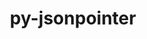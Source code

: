 ---
title: "py-jsonpointer"
layout: cache
categories: [package, develop]
meta: {"versions": ["1.9", "2.0"], "compilers": ["gcc@=11.1.0", "gcc@=11.4.0", "gcc@=9.4.0", "oneapi@=2023.2.0", "oneapi@=2023.2.1"], "oss": ["ubuntu20.04"], "platforms": ["linux"], "targets": ["aarch64", "neoverse_v1", "ppc64le", "x86_64_v3"], "stacks": ["data-vis-sdk", "e4s", "e4s-arm", "e4s-neoverse_v1", "e4s-oneapi", "e4s-power", "root"], "num_specs": 71, "num_specs_by_stack": {"root": 71, "e4s-arm": 14, "e4s-neoverse_v1": 10, "e4s-power": 16, "data-vis-sdk": 7, "e4s": 16, "e4s-oneapi": 8}}
spec_details: [{"hash": "7zgnqvoots4e6pl7eo7mbrk4axlccdsf", "compiler": "gcc@=11.4.0", "versions": ["2.0"], "os": "ubuntu20.04", "platform": "linux", "target": "aarch64", "variants": ["build_system=python_pip"], "stacks": ["root", "e4s-arm"], "size": "-", "tarball": "https://binaries.spack.io/develop/build_cache/linux-ubuntu20.04-aarch64/gcc-11.4.0/py-jsonpointer-2.0/linux-ubuntu20.04-aarch64-gcc-11.4.0-py-jsonpointer-2.0-7zgnqvoots4e6pl7eo7mbrk4axlccdsf.spack"}, {"hash": "qcr7upgruvdn25svej6d5i4w6zzurwud", "compiler": "gcc@=11.4.0", "versions": ["2.0"], "os": "ubuntu20.04", "platform": "linux", "target": "aarch64", "variants": ["build_system=python_pip"], "stacks": ["root", "e4s-arm"], "size": "-", "tarball": "https://binaries.spack.io/develop/build_cache/linux-ubuntu20.04-aarch64/gcc-11.4.0/py-jsonpointer-2.0/linux-ubuntu20.04-aarch64-gcc-11.4.0-py-jsonpointer-2.0-qcr7upgruvdn25svej6d5i4w6zzurwud.spack"}, {"hash": "pkkegph6sldowz7wn7srkiy5kbk366bt", "compiler": "gcc@=11.4.0", "versions": ["2.0"], "os": "ubuntu20.04", "platform": "linux", "target": "aarch64", "variants": ["build_system=python_pip"], "stacks": ["root", "e4s-arm"], "size": "-", "tarball": "https://binaries.spack.io/develop/build_cache/linux-ubuntu20.04-aarch64/gcc-11.4.0/py-jsonpointer-2.0/linux-ubuntu20.04-aarch64-gcc-11.4.0-py-jsonpointer-2.0-pkkegph6sldowz7wn7srkiy5kbk366bt.spack"}, {"hash": "kenr7aojnmjf5f6w5hghx6p6fsjpycr7", "compiler": "gcc@=11.4.0", "versions": ["2.0"], "os": "ubuntu20.04", "platform": "linux", "target": "aarch64", "variants": ["build_system=python_pip"], "stacks": ["root", "e4s-arm"], "size": "-", "tarball": "https://binaries.spack.io/develop/build_cache/linux-ubuntu20.04-aarch64/gcc-11.4.0/py-jsonpointer-2.0/linux-ubuntu20.04-aarch64-gcc-11.4.0-py-jsonpointer-2.0-kenr7aojnmjf5f6w5hghx6p6fsjpycr7.spack"}, {"hash": "2lekgc7wcgdsmvcrt4rbsxhyksvfgll2", "compiler": "gcc@=11.4.0", "versions": ["2.0"], "os": "ubuntu20.04", "platform": "linux", "target": "aarch64", "variants": ["build_system=python_pip"], "stacks": ["root", "e4s-arm"], "size": "-", "tarball": "https://binaries.spack.io/develop/build_cache/linux-ubuntu20.04-aarch64/gcc-11.4.0/py-jsonpointer-2.0/linux-ubuntu20.04-aarch64-gcc-11.4.0-py-jsonpointer-2.0-2lekgc7wcgdsmvcrt4rbsxhyksvfgll2.spack"}, {"hash": "z4x5dhzimu2i3w43zbehtanl3coez2sa", "compiler": "gcc@=11.4.0", "versions": ["2.0"], "os": "ubuntu20.04", "platform": "linux", "target": "aarch64", "variants": ["build_system=python_pip"], "stacks": ["root", "e4s-arm"], "size": "-", "tarball": "https://binaries.spack.io/develop/build_cache/linux-ubuntu20.04-aarch64/gcc-11.4.0/py-jsonpointer-2.0/linux-ubuntu20.04-aarch64-gcc-11.4.0-py-jsonpointer-2.0-z4x5dhzimu2i3w43zbehtanl3coez2sa.spack"}, {"hash": "6o7ry2ljuinme3jri3yr7msci6xjveng", "compiler": "gcc@=11.4.0", "versions": ["1.9"], "os": "ubuntu20.04", "platform": "linux", "target": "aarch64", "variants": ["build_system=python_pip"], "stacks": ["root", "e4s-arm"], "size": "-", "tarball": "https://binaries.spack.io/develop/build_cache/linux-ubuntu20.04-aarch64/gcc-11.4.0/py-jsonpointer-1.9/linux-ubuntu20.04-aarch64-gcc-11.4.0-py-jsonpointer-1.9-6o7ry2ljuinme3jri3yr7msci6xjveng.spack"}, {"hash": "2isjbpw2i24cpdxsodxgbeernmu5aj75", "compiler": "gcc@=11.4.0", "versions": ["1.9"], "os": "ubuntu20.04", "platform": "linux", "target": "aarch64", "variants": ["build_system=python_pip"], "stacks": ["root", "e4s-arm"], "size": "-", "tarball": "https://binaries.spack.io/develop/build_cache/linux-ubuntu20.04-aarch64/gcc-11.4.0/py-jsonpointer-1.9/linux-ubuntu20.04-aarch64-gcc-11.4.0-py-jsonpointer-1.9-2isjbpw2i24cpdxsodxgbeernmu5aj75.spack"}, {"hash": "7nc2dxu3qwpy6jlbiwsxcwych6npwtqa", "compiler": "gcc@=11.4.0", "versions": ["1.9"], "os": "ubuntu20.04", "platform": "linux", "target": "aarch64", "variants": ["build_system=python_pip"], "stacks": ["root", "e4s-arm"], "size": "-", "tarball": "https://binaries.spack.io/develop/build_cache/linux-ubuntu20.04-aarch64/gcc-11.4.0/py-jsonpointer-1.9/linux-ubuntu20.04-aarch64-gcc-11.4.0-py-jsonpointer-1.9-7nc2dxu3qwpy6jlbiwsxcwych6npwtqa.spack"}, {"hash": "euhmyq4h5aatazcuslb4hr2tle56sqbl", "compiler": "gcc@=11.4.0", "versions": ["1.9"], "os": "ubuntu20.04", "platform": "linux", "target": "aarch64", "variants": ["build_system=python_pip"], "stacks": ["root", "e4s-arm"], "size": "-", "tarball": "https://binaries.spack.io/develop/build_cache/linux-ubuntu20.04-aarch64/gcc-11.4.0/py-jsonpointer-1.9/linux-ubuntu20.04-aarch64-gcc-11.4.0-py-jsonpointer-1.9-euhmyq4h5aatazcuslb4hr2tle56sqbl.spack"}, {"hash": "3ypj65j4u6j4mzpei7azcafkcdfuhzys", "compiler": "gcc@=11.4.0", "versions": ["1.9"], "os": "ubuntu20.04", "platform": "linux", "target": "aarch64", "variants": ["build_system=python_pip"], "stacks": ["root", "e4s-arm"], "size": "-", "tarball": "https://binaries.spack.io/develop/build_cache/linux-ubuntu20.04-aarch64/gcc-11.4.0/py-jsonpointer-1.9/linux-ubuntu20.04-aarch64-gcc-11.4.0-py-jsonpointer-1.9-3ypj65j4u6j4mzpei7azcafkcdfuhzys.spack"}, {"hash": "vtdgtwg4jgq25amaaklnjgvgviolt656", "compiler": "gcc@=11.4.0", "versions": ["1.9"], "os": "ubuntu20.04", "platform": "linux", "target": "aarch64", "variants": ["build_system=python_pip"], "stacks": ["root", "e4s-arm"], "size": "-", "tarball": "https://binaries.spack.io/develop/build_cache/linux-ubuntu20.04-aarch64/gcc-11.4.0/py-jsonpointer-1.9/linux-ubuntu20.04-aarch64-gcc-11.4.0-py-jsonpointer-1.9-vtdgtwg4jgq25amaaklnjgvgviolt656.spack"}, {"hash": "afawym2caqhycwfezxrmiryml2ev3qys", "compiler": "gcc@=11.4.0", "versions": ["2.0"], "os": "ubuntu20.04", "platform": "linux", "target": "aarch64", "variants": ["build_system=python_pip"], "stacks": ["root", "e4s-arm"], "size": "-", "tarball": "https://binaries.spack.io/develop/build_cache/linux-ubuntu20.04-aarch64/gcc-11.4.0/py-jsonpointer-2.0/linux-ubuntu20.04-aarch64-gcc-11.4.0-py-jsonpointer-2.0-afawym2caqhycwfezxrmiryml2ev3qys.spack"}, {"hash": "2ef45zehvupyedkdzrbx2d7evrtjiphw", "compiler": "gcc@=11.4.0", "versions": ["2.0"], "os": "ubuntu20.04", "platform": "linux", "target": "aarch64", "variants": ["build_system=python_pip"], "stacks": ["root", "e4s-arm"], "size": "-", "tarball": "https://binaries.spack.io/develop/build_cache/linux-ubuntu20.04-aarch64/gcc-11.4.0/py-jsonpointer-2.0/linux-ubuntu20.04-aarch64-gcc-11.4.0-py-jsonpointer-2.0-2ef45zehvupyedkdzrbx2d7evrtjiphw.spack"}, {"hash": "rbxkhihdvu3gtxwf43mmw2ovyrkjfb7f", "compiler": "gcc@=11.4.0", "versions": ["2.0"], "os": "ubuntu20.04", "platform": "linux", "target": "neoverse_v1", "variants": ["build_system=python_pip"], "stacks": ["root", "e4s-neoverse_v1"], "size": "-", "tarball": "https://binaries.spack.io/develop/build_cache/linux-ubuntu20.04-neoverse_v1/gcc-11.4.0/py-jsonpointer-2.0/linux-ubuntu20.04-neoverse_v1-gcc-11.4.0-py-jsonpointer-2.0-rbxkhihdvu3gtxwf43mmw2ovyrkjfb7f.spack"}, {"hash": "lruqgofxjb7mdc2eskixsvfiqsrf5qin", "compiler": "gcc@=11.4.0", "versions": ["2.0"], "os": "ubuntu20.04", "platform": "linux", "target": "neoverse_v1", "variants": ["build_system=python_pip"], "stacks": ["root", "e4s-neoverse_v1"], "size": "-", "tarball": "https://binaries.spack.io/develop/build_cache/linux-ubuntu20.04-neoverse_v1/gcc-11.4.0/py-jsonpointer-2.0/linux-ubuntu20.04-neoverse_v1-gcc-11.4.0-py-jsonpointer-2.0-lruqgofxjb7mdc2eskixsvfiqsrf5qin.spack"}, {"hash": "7sutbh5b6p2e3r2564i44qyyujqvmcma", "compiler": "gcc@=11.4.0", "versions": ["2.0"], "os": "ubuntu20.04", "platform": "linux", "target": "neoverse_v1", "variants": ["build_system=python_pip"], "stacks": ["root", "e4s-neoverse_v1"], "size": "-", "tarball": "https://binaries.spack.io/develop/build_cache/linux-ubuntu20.04-neoverse_v1/gcc-11.4.0/py-jsonpointer-2.0/linux-ubuntu20.04-neoverse_v1-gcc-11.4.0-py-jsonpointer-2.0-7sutbh5b6p2e3r2564i44qyyujqvmcma.spack"}, {"hash": "gkkxd4tm4x5kmmso6rbspvzdjlbjemql", "compiler": "gcc@=11.4.0", "versions": ["1.9"], "os": "ubuntu20.04", "platform": "linux", "target": "neoverse_v1", "variants": ["build_system=python_pip"], "stacks": ["root", "e4s-neoverse_v1"], "size": "-", "tarball": "https://binaries.spack.io/develop/build_cache/linux-ubuntu20.04-neoverse_v1/gcc-11.4.0/py-jsonpointer-1.9/linux-ubuntu20.04-neoverse_v1-gcc-11.4.0-py-jsonpointer-1.9-gkkxd4tm4x5kmmso6rbspvzdjlbjemql.spack"}, {"hash": "wxxb3xwdt7zg6yi6d4ysbhzsdyur5tv7", "compiler": "gcc@=11.4.0", "versions": ["1.9"], "os": "ubuntu20.04", "platform": "linux", "target": "neoverse_v1", "variants": ["build_system=python_pip"], "stacks": ["root", "e4s-neoverse_v1"], "size": "-", "tarball": "https://binaries.spack.io/develop/build_cache/linux-ubuntu20.04-neoverse_v1/gcc-11.4.0/py-jsonpointer-1.9/linux-ubuntu20.04-neoverse_v1-gcc-11.4.0-py-jsonpointer-1.9-wxxb3xwdt7zg6yi6d4ysbhzsdyur5tv7.spack"}, {"hash": "agjxl7eivvmq5342p4plcilw6q3zvzuf", "compiler": "gcc@=11.4.0", "versions": ["1.9"], "os": "ubuntu20.04", "platform": "linux", "target": "neoverse_v1", "variants": ["build_system=python_pip"], "stacks": ["root", "e4s-neoverse_v1"], "size": "-", "tarball": "https://binaries.spack.io/develop/build_cache/linux-ubuntu20.04-neoverse_v1/gcc-11.4.0/py-jsonpointer-1.9/linux-ubuntu20.04-neoverse_v1-gcc-11.4.0-py-jsonpointer-1.9-agjxl7eivvmq5342p4plcilw6q3zvzuf.spack"}, {"hash": "z7tojzdcirj6hdecer5odjvipgdymepk", "compiler": "gcc@=11.4.0", "versions": ["1.9"], "os": "ubuntu20.04", "platform": "linux", "target": "neoverse_v1", "variants": ["build_system=python_pip"], "stacks": ["root", "e4s-neoverse_v1"], "size": "-", "tarball": "https://binaries.spack.io/develop/build_cache/linux-ubuntu20.04-neoverse_v1/gcc-11.4.0/py-jsonpointer-1.9/linux-ubuntu20.04-neoverse_v1-gcc-11.4.0-py-jsonpointer-1.9-z7tojzdcirj6hdecer5odjvipgdymepk.spack"}, {"hash": "jrrjfsbwkyhqvipaafubexijl4dizggs", "compiler": "gcc@=11.4.0", "versions": ["2.0"], "os": "ubuntu20.04", "platform": "linux", "target": "neoverse_v1", "variants": ["build_system=python_pip"], "stacks": ["root", "e4s-neoverse_v1"], "size": "-", "tarball": "https://binaries.spack.io/develop/build_cache/linux-ubuntu20.04-neoverse_v1/gcc-11.4.0/py-jsonpointer-2.0/linux-ubuntu20.04-neoverse_v1-gcc-11.4.0-py-jsonpointer-2.0-jrrjfsbwkyhqvipaafubexijl4dizggs.spack"}, {"hash": "phoy3j3hetzysvxrzzoc2gu7eq7z3ltp", "compiler": "gcc@=11.4.0", "versions": ["2.0"], "os": "ubuntu20.04", "platform": "linux", "target": "neoverse_v1", "variants": ["build_system=python_pip"], "stacks": ["root", "e4s-neoverse_v1"], "size": "-", "tarball": "https://binaries.spack.io/develop/build_cache/linux-ubuntu20.04-neoverse_v1/gcc-11.4.0/py-jsonpointer-2.0/linux-ubuntu20.04-neoverse_v1-gcc-11.4.0-py-jsonpointer-2.0-phoy3j3hetzysvxrzzoc2gu7eq7z3ltp.spack"}, {"hash": "c7qlzuzovrypjnmvufon36ljenrbwtmu", "compiler": "gcc@=11.4.0", "versions": ["2.0"], "os": "ubuntu20.04", "platform": "linux", "target": "neoverse_v1", "variants": ["build_system=python_pip"], "stacks": ["root", "e4s-neoverse_v1"], "size": "-", "tarball": "https://binaries.spack.io/develop/build_cache/linux-ubuntu20.04-neoverse_v1/gcc-11.4.0/py-jsonpointer-2.0/linux-ubuntu20.04-neoverse_v1-gcc-11.4.0-py-jsonpointer-2.0-c7qlzuzovrypjnmvufon36ljenrbwtmu.spack"}, {"hash": "f57kchum2ch7hmyjq3iyujaywukawtyr", "compiler": "gcc@=9.4.0", "versions": ["1.9"], "os": "ubuntu20.04", "platform": "linux", "target": "ppc64le", "variants": ["build_system=python_pip"], "stacks": ["e4s-power", "root"], "size": "-", "tarball": "https://binaries.spack.io/develop/build_cache/linux-ubuntu20.04-ppc64le/gcc-9.4.0/py-jsonpointer-1.9/linux-ubuntu20.04-ppc64le-gcc-9.4.0-py-jsonpointer-1.9-f57kchum2ch7hmyjq3iyujaywukawtyr.spack"}, {"hash": "ya7a4sjbmypmd3uxq7vyhsbujuh6ypwu", "compiler": "gcc@=9.4.0", "versions": ["1.9"], "os": "ubuntu20.04", "platform": "linux", "target": "ppc64le", "variants": ["build_system=python_pip"], "stacks": ["e4s-power", "root"], "size": "-", "tarball": "https://binaries.spack.io/develop/build_cache/linux-ubuntu20.04-ppc64le/gcc-9.4.0/py-jsonpointer-1.9/linux-ubuntu20.04-ppc64le-gcc-9.4.0-py-jsonpointer-1.9-ya7a4sjbmypmd3uxq7vyhsbujuh6ypwu.spack"}, {"hash": "mzjxwxtbhss7baepuknjmwsb6crrssck", "compiler": "gcc@=9.4.0", "versions": ["1.9"], "os": "ubuntu20.04", "platform": "linux", "target": "ppc64le", "variants": ["build_system=python_pip"], "stacks": ["e4s-power", "root"], "size": "-", "tarball": "https://binaries.spack.io/develop/build_cache/linux-ubuntu20.04-ppc64le/gcc-9.4.0/py-jsonpointer-1.9/linux-ubuntu20.04-ppc64le-gcc-9.4.0-py-jsonpointer-1.9-mzjxwxtbhss7baepuknjmwsb6crrssck.spack"}, {"hash": "63rkzftmezm524mqnh6c4tmacrtmomyd", "compiler": "gcc@=9.4.0", "versions": ["1.9"], "os": "ubuntu20.04", "platform": "linux", "target": "ppc64le", "variants": ["build_system=python_pip"], "stacks": ["e4s-power", "root"], "size": "-", "tarball": "https://binaries.spack.io/develop/build_cache/linux-ubuntu20.04-ppc64le/gcc-9.4.0/py-jsonpointer-1.9/linux-ubuntu20.04-ppc64le-gcc-9.4.0-py-jsonpointer-1.9-63rkzftmezm524mqnh6c4tmacrtmomyd.spack"}, {"hash": "fhk4rrahajnyyeokqhlhf74x5vlbztby", "compiler": "gcc@=9.4.0", "versions": ["1.9"], "os": "ubuntu20.04", "platform": "linux", "target": "ppc64le", "variants": ["build_system=python_pip"], "stacks": ["e4s-power", "root"], "size": "-", "tarball": "https://binaries.spack.io/develop/build_cache/linux-ubuntu20.04-ppc64le/gcc-9.4.0/py-jsonpointer-1.9/linux-ubuntu20.04-ppc64le-gcc-9.4.0-py-jsonpointer-1.9-fhk4rrahajnyyeokqhlhf74x5vlbztby.spack"}, {"hash": "4o34cqd66hws63gzlqeat5x4aljxur5w", "compiler": "gcc@=9.4.0", "versions": ["1.9"], "os": "ubuntu20.04", "platform": "linux", "target": "ppc64le", "variants": ["build_system=python_pip"], "stacks": ["e4s-power", "root"], "size": "-", "tarball": "https://binaries.spack.io/develop/build_cache/linux-ubuntu20.04-ppc64le/gcc-9.4.0/py-jsonpointer-1.9/linux-ubuntu20.04-ppc64le-gcc-9.4.0-py-jsonpointer-1.9-4o34cqd66hws63gzlqeat5x4aljxur5w.spack"}, {"hash": "pfegiw3ol223xc64zn6prtahf6rwvkiw", "compiler": "gcc@=9.4.0", "versions": ["1.9"], "os": "ubuntu20.04", "platform": "linux", "target": "ppc64le", "variants": ["build_system=python_pip"], "stacks": ["e4s-power", "root"], "size": "-", "tarball": "https://binaries.spack.io/develop/build_cache/linux-ubuntu20.04-ppc64le/gcc-9.4.0/py-jsonpointer-1.9/linux-ubuntu20.04-ppc64le-gcc-9.4.0-py-jsonpointer-1.9-pfegiw3ol223xc64zn6prtahf6rwvkiw.spack"}, {"hash": "g467wgvlsb4z4jdwhd4zmtyhjr47aalu", "compiler": "gcc@=9.4.0", "versions": ["1.9"], "os": "ubuntu20.04", "platform": "linux", "target": "ppc64le", "variants": ["build_system=python_pip"], "stacks": ["e4s-power", "root"], "size": "-", "tarball": "https://binaries.spack.io/develop/build_cache/linux-ubuntu20.04-ppc64le/gcc-9.4.0/py-jsonpointer-1.9/linux-ubuntu20.04-ppc64le-gcc-9.4.0-py-jsonpointer-1.9-g467wgvlsb4z4jdwhd4zmtyhjr47aalu.spack"}, {"hash": "2shwnseve554hndm5zvj5ntyraljo36q", "compiler": "gcc@=9.4.0", "versions": ["2.0"], "os": "ubuntu20.04", "platform": "linux", "target": "ppc64le", "variants": ["build_system=python_pip"], "stacks": ["e4s-power", "root"], "size": "-", "tarball": "https://binaries.spack.io/develop/build_cache/linux-ubuntu20.04-ppc64le/gcc-9.4.0/py-jsonpointer-2.0/linux-ubuntu20.04-ppc64le-gcc-9.4.0-py-jsonpointer-2.0-2shwnseve554hndm5zvj5ntyraljo36q.spack"}, {"hash": "arj45toqxhfo3qnncds46edpgqz5sdl3", "compiler": "gcc@=9.4.0", "versions": ["2.0"], "os": "ubuntu20.04", "platform": "linux", "target": "ppc64le", "variants": ["build_system=python_pip"], "stacks": ["e4s-power", "root"], "size": "-", "tarball": "https://binaries.spack.io/develop/build_cache/linux-ubuntu20.04-ppc64le/gcc-9.4.0/py-jsonpointer-2.0/linux-ubuntu20.04-ppc64le-gcc-9.4.0-py-jsonpointer-2.0-arj45toqxhfo3qnncds46edpgqz5sdl3.spack"}, {"hash": "kioakclvmwr5q3vqkuthzi4tocr5t37j", "compiler": "gcc@=9.4.0", "versions": ["2.0"], "os": "ubuntu20.04", "platform": "linux", "target": "ppc64le", "variants": ["build_system=python_pip"], "stacks": ["e4s-power", "root"], "size": "-", "tarball": "https://binaries.spack.io/develop/build_cache/linux-ubuntu20.04-ppc64le/gcc-9.4.0/py-jsonpointer-2.0/linux-ubuntu20.04-ppc64le-gcc-9.4.0-py-jsonpointer-2.0-kioakclvmwr5q3vqkuthzi4tocr5t37j.spack"}, {"hash": "gnwhwtar4magcfdhzfuj3zgdti7vn5u4", "compiler": "gcc@=9.4.0", "versions": ["2.0"], "os": "ubuntu20.04", "platform": "linux", "target": "ppc64le", "variants": ["build_system=python_pip"], "stacks": ["e4s-power", "root"], "size": "-", "tarball": "https://binaries.spack.io/develop/build_cache/linux-ubuntu20.04-ppc64le/gcc-9.4.0/py-jsonpointer-2.0/linux-ubuntu20.04-ppc64le-gcc-9.4.0-py-jsonpointer-2.0-gnwhwtar4magcfdhzfuj3zgdti7vn5u4.spack"}, {"hash": "dioe2cks4lbnxoeusvhh36ywqqewffrs", "compiler": "gcc@=9.4.0", "versions": ["2.0"], "os": "ubuntu20.04", "platform": "linux", "target": "ppc64le", "variants": ["build_system=python_pip"], "stacks": ["e4s-power", "root"], "size": "-", "tarball": "https://binaries.spack.io/develop/build_cache/linux-ubuntu20.04-ppc64le/gcc-9.4.0/py-jsonpointer-2.0/linux-ubuntu20.04-ppc64le-gcc-9.4.0-py-jsonpointer-2.0-dioe2cks4lbnxoeusvhh36ywqqewffrs.spack"}, {"hash": "n4zovttdeezpu4xvfn7sh64ni6c3fw7g", "compiler": "gcc@=9.4.0", "versions": ["2.0"], "os": "ubuntu20.04", "platform": "linux", "target": "ppc64le", "variants": ["build_system=python_pip"], "stacks": ["e4s-power", "root"], "size": "-", "tarball": "https://binaries.spack.io/develop/build_cache/linux-ubuntu20.04-ppc64le/gcc-9.4.0/py-jsonpointer-2.0/linux-ubuntu20.04-ppc64le-gcc-9.4.0-py-jsonpointer-2.0-n4zovttdeezpu4xvfn7sh64ni6c3fw7g.spack"}, {"hash": "rhfp5sjxjzybrdwgpqgoymyj4kvjuelr", "compiler": "gcc@=9.4.0", "versions": ["2.0"], "os": "ubuntu20.04", "platform": "linux", "target": "ppc64le", "variants": ["build_system=python_pip"], "stacks": ["e4s-power", "root"], "size": "-", "tarball": "https://binaries.spack.io/develop/build_cache/linux-ubuntu20.04-ppc64le/gcc-9.4.0/py-jsonpointer-2.0/linux-ubuntu20.04-ppc64le-gcc-9.4.0-py-jsonpointer-2.0-rhfp5sjxjzybrdwgpqgoymyj4kvjuelr.spack"}, {"hash": "w67ibghu4tuzgi76pvbhs4zk23lhkamq", "compiler": "gcc@=9.4.0", "versions": ["2.0"], "os": "ubuntu20.04", "platform": "linux", "target": "ppc64le", "variants": ["build_system=python_pip"], "stacks": ["e4s-power", "root"], "size": "-", "tarball": "https://binaries.spack.io/develop/build_cache/linux-ubuntu20.04-ppc64le/gcc-9.4.0/py-jsonpointer-2.0/linux-ubuntu20.04-ppc64le-gcc-9.4.0-py-jsonpointer-2.0-w67ibghu4tuzgi76pvbhs4zk23lhkamq.spack"}, {"hash": "hjtkitpnl5nefye6udgcrlb74rcqxryo", "compiler": "gcc@=11.1.0", "versions": ["2.0"], "os": "ubuntu20.04", "platform": "linux", "target": "x86_64_v3", "variants": ["build_system=python_pip"], "stacks": ["root", "data-vis-sdk"], "size": "-", "tarball": "https://binaries.spack.io/develop/build_cache/linux-ubuntu20.04-x86_64_v3/gcc-11.1.0/py-jsonpointer-2.0/linux-ubuntu20.04-x86_64_v3-gcc-11.1.0-py-jsonpointer-2.0-hjtkitpnl5nefye6udgcrlb74rcqxryo.spack"}, {"hash": "5w4rteho6wlaeg6jcdsrbeduw7kqyo5r", "compiler": "gcc@=11.1.0", "versions": ["2.0"], "os": "ubuntu20.04", "platform": "linux", "target": "x86_64_v3", "variants": ["build_system=python_pip"], "stacks": ["root", "data-vis-sdk"], "size": "-", "tarball": "https://binaries.spack.io/develop/build_cache/linux-ubuntu20.04-x86_64_v3/gcc-11.1.0/py-jsonpointer-2.0/linux-ubuntu20.04-x86_64_v3-gcc-11.1.0-py-jsonpointer-2.0-5w4rteho6wlaeg6jcdsrbeduw7kqyo5r.spack"}, {"hash": "7yyux5fezqzsc4p3d4shsgtbpx4muxqm", "compiler": "gcc@=11.1.0", "versions": ["2.0"], "os": "ubuntu20.04", "platform": "linux", "target": "x86_64_v3", "variants": ["build_system=python_pip"], "stacks": ["root", "data-vis-sdk"], "size": "-", "tarball": "https://binaries.spack.io/develop/build_cache/linux-ubuntu20.04-x86_64_v3/gcc-11.1.0/py-jsonpointer-2.0/linux-ubuntu20.04-x86_64_v3-gcc-11.1.0-py-jsonpointer-2.0-7yyux5fezqzsc4p3d4shsgtbpx4muxqm.spack"}, {"hash": "4he46ffb5izxq2h2wptcoo5xnpybramc", "compiler": "gcc@=11.1.0", "versions": ["2.0"], "os": "ubuntu20.04", "platform": "linux", "target": "x86_64_v3", "variants": ["build_system=python_pip"], "stacks": ["root", "data-vis-sdk"], "size": "-", "tarball": "https://binaries.spack.io/develop/build_cache/linux-ubuntu20.04-x86_64_v3/gcc-11.1.0/py-jsonpointer-2.0/linux-ubuntu20.04-x86_64_v3-gcc-11.1.0-py-jsonpointer-2.0-4he46ffb5izxq2h2wptcoo5xnpybramc.spack"}, {"hash": "7h2o3gkhmzscdihovq5qvbn4jo67ccdx", "compiler": "gcc@=11.1.0", "versions": ["2.0"], "os": "ubuntu20.04", "platform": "linux", "target": "x86_64_v3", "variants": ["build_system=python_pip"], "stacks": ["root", "data-vis-sdk"], "size": "-", "tarball": "https://binaries.spack.io/develop/build_cache/linux-ubuntu20.04-x86_64_v3/gcc-11.1.0/py-jsonpointer-2.0/linux-ubuntu20.04-x86_64_v3-gcc-11.1.0-py-jsonpointer-2.0-7h2o3gkhmzscdihovq5qvbn4jo67ccdx.spack"}, {"hash": "dah3kfal4l22lalbmls4tofq66wp3omf", "compiler": "gcc@=11.1.0", "versions": ["2.0"], "os": "ubuntu20.04", "platform": "linux", "target": "x86_64_v3", "variants": ["build_system=python_pip"], "stacks": ["root", "data-vis-sdk"], "size": "-", "tarball": "https://binaries.spack.io/develop/build_cache/linux-ubuntu20.04-x86_64_v3/gcc-11.1.0/py-jsonpointer-2.0/linux-ubuntu20.04-x86_64_v3-gcc-11.1.0-py-jsonpointer-2.0-dah3kfal4l22lalbmls4tofq66wp3omf.spack"}, {"hash": "4stn2yw6hoc6ic5i4zarltfamraacsdy", "compiler": "gcc@=11.1.0", "versions": ["2.0"], "os": "ubuntu20.04", "platform": "linux", "target": "x86_64_v3", "variants": ["build_system=python_pip"], "stacks": ["root", "data-vis-sdk"], "size": "-", "tarball": "https://binaries.spack.io/develop/build_cache/linux-ubuntu20.04-x86_64_v3/gcc-11.1.0/py-jsonpointer-2.0/linux-ubuntu20.04-x86_64_v3-gcc-11.1.0-py-jsonpointer-2.0-4stn2yw6hoc6ic5i4zarltfamraacsdy.spack"}, {"hash": "ternxfli6yrzyqp654zsdvajkbklp4fx", "compiler": "gcc@=11.4.0", "versions": ["1.9"], "os": "ubuntu20.04", "platform": "linux", "target": "x86_64_v3", "variants": ["build_system=python_pip"], "stacks": ["e4s", "root"], "size": "-", "tarball": "https://binaries.spack.io/develop/build_cache/linux-ubuntu20.04-x86_64_v3/gcc-11.4.0/py-jsonpointer-1.9/linux-ubuntu20.04-x86_64_v3-gcc-11.4.0-py-jsonpointer-1.9-ternxfli6yrzyqp654zsdvajkbklp4fx.spack"}, {"hash": "v5wpmtpv4x45mvznqwbqh22vd5lkkexd", "compiler": "gcc@=11.4.0", "versions": ["1.9"], "os": "ubuntu20.04", "platform": "linux", "target": "x86_64_v3", "variants": ["build_system=python_pip"], "stacks": ["e4s", "root"], "size": "-", "tarball": "https://binaries.spack.io/develop/build_cache/linux-ubuntu20.04-x86_64_v3/gcc-11.4.0/py-jsonpointer-1.9/linux-ubuntu20.04-x86_64_v3-gcc-11.4.0-py-jsonpointer-1.9-v5wpmtpv4x45mvznqwbqh22vd5lkkexd.spack"}, {"hash": "2djhz6n327n2ykuy2nwg4xo6a2n6jioh", "compiler": "gcc@=11.4.0", "versions": ["1.9"], "os": "ubuntu20.04", "platform": "linux", "target": "x86_64_v3", "variants": ["build_system=python_pip"], "stacks": ["e4s", "root"], "size": "-", "tarball": "https://binaries.spack.io/develop/build_cache/linux-ubuntu20.04-x86_64_v3/gcc-11.4.0/py-jsonpointer-1.9/linux-ubuntu20.04-x86_64_v3-gcc-11.4.0-py-jsonpointer-1.9-2djhz6n327n2ykuy2nwg4xo6a2n6jioh.spack"}, {"hash": "leuy365sjcid3dnytb2cfmze3wuyzd64", "compiler": "gcc@=11.4.0", "versions": ["1.9"], "os": "ubuntu20.04", "platform": "linux", "target": "x86_64_v3", "variants": ["build_system=python_pip"], "stacks": ["e4s", "root"], "size": "-", "tarball": "https://binaries.spack.io/develop/build_cache/linux-ubuntu20.04-x86_64_v3/gcc-11.4.0/py-jsonpointer-1.9/linux-ubuntu20.04-x86_64_v3-gcc-11.4.0-py-jsonpointer-1.9-leuy365sjcid3dnytb2cfmze3wuyzd64.spack"}, {"hash": "nbimicrmo4d6ntqdpu3dlmg6kn7bu45f", "compiler": "gcc@=11.4.0", "versions": ["1.9"], "os": "ubuntu20.04", "platform": "linux", "target": "x86_64_v3", "variants": ["build_system=python_pip"], "stacks": ["e4s", "root"], "size": "-", "tarball": "https://binaries.spack.io/develop/build_cache/linux-ubuntu20.04-x86_64_v3/gcc-11.4.0/py-jsonpointer-1.9/linux-ubuntu20.04-x86_64_v3-gcc-11.4.0-py-jsonpointer-1.9-nbimicrmo4d6ntqdpu3dlmg6kn7bu45f.spack"}, {"hash": "rwpnj6dlzh7caprmfywia6yg2ycbk663", "compiler": "gcc@=11.4.0", "versions": ["1.9"], "os": "ubuntu20.04", "platform": "linux", "target": "x86_64_v3", "variants": ["build_system=python_pip"], "stacks": ["e4s", "root"], "size": "-", "tarball": "https://binaries.spack.io/develop/build_cache/linux-ubuntu20.04-x86_64_v3/gcc-11.4.0/py-jsonpointer-1.9/linux-ubuntu20.04-x86_64_v3-gcc-11.4.0-py-jsonpointer-1.9-rwpnj6dlzh7caprmfywia6yg2ycbk663.spack"}, {"hash": "v4nnutkyld76cyaifziwph2mjxmwyxoq", "compiler": "gcc@=11.4.0", "versions": ["1.9"], "os": "ubuntu20.04", "platform": "linux", "target": "x86_64_v3", "variants": ["build_system=python_pip"], "stacks": ["e4s", "root"], "size": "-", "tarball": "https://binaries.spack.io/develop/build_cache/linux-ubuntu20.04-x86_64_v3/gcc-11.4.0/py-jsonpointer-1.9/linux-ubuntu20.04-x86_64_v3-gcc-11.4.0-py-jsonpointer-1.9-v4nnutkyld76cyaifziwph2mjxmwyxoq.spack"}, {"hash": "we3nvoxfx5pwdehcckxmvucvvkbcrvz3", "compiler": "gcc@=11.4.0", "versions": ["1.9"], "os": "ubuntu20.04", "platform": "linux", "target": "x86_64_v3", "variants": ["build_system=python_pip"], "stacks": ["e4s", "root"], "size": "-", "tarball": "https://binaries.spack.io/develop/build_cache/linux-ubuntu20.04-x86_64_v3/gcc-11.4.0/py-jsonpointer-1.9/linux-ubuntu20.04-x86_64_v3-gcc-11.4.0-py-jsonpointer-1.9-we3nvoxfx5pwdehcckxmvucvvkbcrvz3.spack"}, {"hash": "uzgvmmv7qfiehucwwzk3op7dqmqunrab", "compiler": "gcc@=11.4.0", "versions": ["2.0"], "os": "ubuntu20.04", "platform": "linux", "target": "x86_64_v3", "variants": ["build_system=python_pip"], "stacks": ["e4s", "root"], "size": "-", "tarball": "https://binaries.spack.io/develop/build_cache/linux-ubuntu20.04-x86_64_v3/gcc-11.4.0/py-jsonpointer-2.0/linux-ubuntu20.04-x86_64_v3-gcc-11.4.0-py-jsonpointer-2.0-uzgvmmv7qfiehucwwzk3op7dqmqunrab.spack"}, {"hash": "l7ikl3hpbnn42eojf6w67pvixg2fi2qy", "compiler": "gcc@=11.4.0", "versions": ["2.0"], "os": "ubuntu20.04", "platform": "linux", "target": "x86_64_v3", "variants": ["build_system=python_pip"], "stacks": ["e4s", "root"], "size": "-", "tarball": "https://binaries.spack.io/develop/build_cache/linux-ubuntu20.04-x86_64_v3/gcc-11.4.0/py-jsonpointer-2.0/linux-ubuntu20.04-x86_64_v3-gcc-11.4.0-py-jsonpointer-2.0-l7ikl3hpbnn42eojf6w67pvixg2fi2qy.spack"}, {"hash": "fp6wnoccbsvogh5hcrrjacesgexy4glu", "compiler": "gcc@=11.4.0", "versions": ["2.0"], "os": "ubuntu20.04", "platform": "linux", "target": "x86_64_v3", "variants": ["build_system=python_pip"], "stacks": ["e4s", "root"], "size": "-", "tarball": "https://binaries.spack.io/develop/build_cache/linux-ubuntu20.04-x86_64_v3/gcc-11.4.0/py-jsonpointer-2.0/linux-ubuntu20.04-x86_64_v3-gcc-11.4.0-py-jsonpointer-2.0-fp6wnoccbsvogh5hcrrjacesgexy4glu.spack"}, {"hash": "fezakl7isd5s5mhdcb6blmbfyiq2qci5", "compiler": "gcc@=11.4.0", "versions": ["2.0"], "os": "ubuntu20.04", "platform": "linux", "target": "x86_64_v3", "variants": ["build_system=python_pip"], "stacks": ["e4s", "root"], "size": "-", "tarball": "https://binaries.spack.io/develop/build_cache/linux-ubuntu20.04-x86_64_v3/gcc-11.4.0/py-jsonpointer-2.0/linux-ubuntu20.04-x86_64_v3-gcc-11.4.0-py-jsonpointer-2.0-fezakl7isd5s5mhdcb6blmbfyiq2qci5.spack"}, {"hash": "ko65lgti6mx3ppklugguzoayuyzcautr", "compiler": "gcc@=11.4.0", "versions": ["2.0"], "os": "ubuntu20.04", "platform": "linux", "target": "x86_64_v3", "variants": ["build_system=python_pip"], "stacks": ["e4s", "root"], "size": "-", "tarball": "https://binaries.spack.io/develop/build_cache/linux-ubuntu20.04-x86_64_v3/gcc-11.4.0/py-jsonpointer-2.0/linux-ubuntu20.04-x86_64_v3-gcc-11.4.0-py-jsonpointer-2.0-ko65lgti6mx3ppklugguzoayuyzcautr.spack"}, {"hash": "kxam6crsc4ialcmbv5v7q3mv6jy33ze3", "compiler": "gcc@=11.4.0", "versions": ["2.0"], "os": "ubuntu20.04", "platform": "linux", "target": "x86_64_v3", "variants": ["build_system=python_pip"], "stacks": ["e4s", "root"], "size": "-", "tarball": "https://binaries.spack.io/develop/build_cache/linux-ubuntu20.04-x86_64_v3/gcc-11.4.0/py-jsonpointer-2.0/linux-ubuntu20.04-x86_64_v3-gcc-11.4.0-py-jsonpointer-2.0-kxam6crsc4ialcmbv5v7q3mv6jy33ze3.spack"}, {"hash": "2sxdkltncwkbaehjai7hlhvpkji5nicu", "compiler": "gcc@=11.4.0", "versions": ["2.0"], "os": "ubuntu20.04", "platform": "linux", "target": "x86_64_v3", "variants": ["build_system=python_pip"], "stacks": ["e4s", "root"], "size": "-", "tarball": "https://binaries.spack.io/develop/build_cache/linux-ubuntu20.04-x86_64_v3/gcc-11.4.0/py-jsonpointer-2.0/linux-ubuntu20.04-x86_64_v3-gcc-11.4.0-py-jsonpointer-2.0-2sxdkltncwkbaehjai7hlhvpkji5nicu.spack"}, {"hash": "ln6ndec63jpwh6uc5vjpurr3aaseu2m6", "compiler": "gcc@=11.4.0", "versions": ["2.0"], "os": "ubuntu20.04", "platform": "linux", "target": "x86_64_v3", "variants": ["build_system=python_pip"], "stacks": ["e4s", "root"], "size": "-", "tarball": "https://binaries.spack.io/develop/build_cache/linux-ubuntu20.04-x86_64_v3/gcc-11.4.0/py-jsonpointer-2.0/linux-ubuntu20.04-x86_64_v3-gcc-11.4.0-py-jsonpointer-2.0-ln6ndec63jpwh6uc5vjpurr3aaseu2m6.spack"}, {"hash": "ljhcokqtktv4yddrub6mcoinbzrfn7iy", "compiler": "oneapi@=2023.2.0", "versions": ["1.9"], "os": "ubuntu20.04", "platform": "linux", "target": "x86_64_v3", "variants": ["build_system=python_pip"], "stacks": ["e4s-oneapi", "root"], "size": "-", "tarball": "https://binaries.spack.io/develop/build_cache/linux-ubuntu20.04-x86_64_v3/oneapi-2023.2.0/py-jsonpointer-1.9/linux-ubuntu20.04-x86_64_v3-oneapi-2023.2.0-py-jsonpointer-1.9-ljhcokqtktv4yddrub6mcoinbzrfn7iy.spack"}, {"hash": "scrv7w7chngaoejzok55ldkdo52wrxp7", "compiler": "oneapi@=2023.2.0", "versions": ["1.9"], "os": "ubuntu20.04", "platform": "linux", "target": "x86_64_v3", "variants": ["build_system=python_pip"], "stacks": ["e4s-oneapi", "root"], "size": "-", "tarball": "https://binaries.spack.io/develop/build_cache/linux-ubuntu20.04-x86_64_v3/oneapi-2023.2.0/py-jsonpointer-1.9/linux-ubuntu20.04-x86_64_v3-oneapi-2023.2.0-py-jsonpointer-1.9-scrv7w7chngaoejzok55ldkdo52wrxp7.spack"}, {"hash": "2fijos3y5ynegjfz7waousomzcgkalh4", "compiler": "oneapi@=2023.2.1", "versions": ["1.9"], "os": "ubuntu20.04", "platform": "linux", "target": "x86_64_v3", "variants": ["build_system=python_pip"], "stacks": ["e4s-oneapi", "root"], "size": "-", "tarball": "https://binaries.spack.io/develop/build_cache/linux-ubuntu20.04-x86_64_v3/oneapi-2023.2.1/py-jsonpointer-1.9/linux-ubuntu20.04-x86_64_v3-oneapi-2023.2.1-py-jsonpointer-1.9-2fijos3y5ynegjfz7waousomzcgkalh4.spack"}, {"hash": "br5k324fmtxvpxwjwkpkarztoxxnlcdx", "compiler": "oneapi@=2023.2.1", "versions": ["1.9"], "os": "ubuntu20.04", "platform": "linux", "target": "x86_64_v3", "variants": ["build_system=python_pip"], "stacks": ["e4s-oneapi", "root"], "size": "-", "tarball": "https://binaries.spack.io/develop/build_cache/linux-ubuntu20.04-x86_64_v3/oneapi-2023.2.1/py-jsonpointer-1.9/linux-ubuntu20.04-x86_64_v3-oneapi-2023.2.1-py-jsonpointer-1.9-br5k324fmtxvpxwjwkpkarztoxxnlcdx.spack"}, {"hash": "avsx2gklx5hray45jxr64cibmcibajzs", "compiler": "oneapi@=2023.2.1", "versions": ["1.9"], "os": "ubuntu20.04", "platform": "linux", "target": "x86_64_v3", "variants": ["build_system=python_pip"], "stacks": ["e4s-oneapi", "root"], "size": "-", "tarball": "https://binaries.spack.io/develop/build_cache/linux-ubuntu20.04-x86_64_v3/oneapi-2023.2.1/py-jsonpointer-1.9/linux-ubuntu20.04-x86_64_v3-oneapi-2023.2.1-py-jsonpointer-1.9-avsx2gklx5hray45jxr64cibmcibajzs.spack"}, {"hash": "qdforh2h57dnwxuyqyw6tk5rubotnk5f", "compiler": "oneapi@=2023.2.1", "versions": ["1.9"], "os": "ubuntu20.04", "platform": "linux", "target": "x86_64_v3", "variants": ["build_system=python_pip"], "stacks": ["e4s-oneapi", "root"], "size": "-", "tarball": "https://binaries.spack.io/develop/build_cache/linux-ubuntu20.04-x86_64_v3/oneapi-2023.2.1/py-jsonpointer-1.9/linux-ubuntu20.04-x86_64_v3-oneapi-2023.2.1-py-jsonpointer-1.9-qdforh2h57dnwxuyqyw6tk5rubotnk5f.spack"}, {"hash": "uapf34nif4pgei7l7jgjv4nutwypcpfh", "compiler": "oneapi@=2023.2.1", "versions": ["1.9"], "os": "ubuntu20.04", "platform": "linux", "target": "x86_64_v3", "variants": ["build_system=python_pip"], "stacks": ["e4s-oneapi", "root"], "size": "-", "tarball": "https://binaries.spack.io/develop/build_cache/linux-ubuntu20.04-x86_64_v3/oneapi-2023.2.1/py-jsonpointer-1.9/linux-ubuntu20.04-x86_64_v3-oneapi-2023.2.1-py-jsonpointer-1.9-uapf34nif4pgei7l7jgjv4nutwypcpfh.spack"}, {"hash": "4ipprq4wpvpqq4ewljjwmhhkzeou5f5s", "compiler": "oneapi@=2023.2.1", "versions": ["1.9"], "os": "ubuntu20.04", "platform": "linux", "target": "x86_64_v3", "variants": ["build_system=python_pip"], "stacks": ["e4s-oneapi", "root"], "size": "-", "tarball": "https://binaries.spack.io/develop/build_cache/linux-ubuntu20.04-x86_64_v3/oneapi-2023.2.1/py-jsonpointer-1.9/linux-ubuntu20.04-x86_64_v3-oneapi-2023.2.1-py-jsonpointer-1.9-4ipprq4wpvpqq4ewljjwmhhkzeou5f5s.spack"}]
---